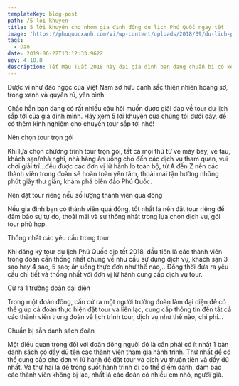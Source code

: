 ```yaml
---
templateKey: blog-post
path: /5-loi-khuyen
title: 5 lời khuyên cho nhóm gia đình đông du lịch Phú Quốc ngày tết
image: 'https://phuquocxanh.com/vi/wp-content/uploads/2018/09/du-lich-phu-quoc-tet-ky-hoi-2019-003.jpg' 
tags:
  - Dao
date: 2019-06-22T13:12:33.962Z
uev: 4.18.8
description: Tết Mậu Tuất 2018 này đại gia đình bạn đang chuẩn bị có kế hoạch đi du lịch cùng nhau với chương trình du lịch Phú Quốc 4 ngày 3 đêm. 
---
```

Được ví như đảo ngọc của Việt Nam sở hữu cảnh sắc thiên nhiên hoang sơ, trong xanh và quyến rũ, yên bình. 

Chắc hẳn bạn đang có rất nhiều câu hỏi muốn được giải đáp về tour du lịch sắp tới của gia đình mình. Hãy xem 5 lời khuyên của chúng tôi dưới đây, để có thêm kinh nghiệm cho chuyến tour sắp tới nhé!

Nên chọn tour trọn gói

Khi lựa chọn chương trình tour trọn gói, tất cả mọi thứ từ vé máy bay, vé tàu, khách sạn/nhà nghỉ, nhà hàng ăn uống cho đến các dịch vụ tham quan, vui chơi giải trí…đều được các đơn vị lữ hành lo toàn bộ, từ A đến Z nên các thành viên trong đoàn sẽ hoàn toàn yên tâm, thoải mái tận hưởng những phút giây thư giãn, khám phá biển đảo Phú Quốc.

Nên đặt tour riêng nếu số lượng thành viên quá đông

Nếu gia đình bạn có thành viên quá đông, tốt nhất là nên đặt tour riêng để đảm bảo sự tự do, thoải mái và sự thống nhất trong lựa chọn dịch vụ, gói tour phù hợp.

Thống nhất các yêu cầu trong tour

Khi đăng ký tour du lịch Phú Quốc dịp tết 2018, đầu tiên là các thành viên trong đoàn cần thống nhất chung về nhu cầu sử dụng dịch vụ, khách sạn 3 sao hay 4 sao, 5 sao; ăn uống thực đơn như thế nào,…Đồng thời đưa ra yêu cầu chi tiết và thống nhất với đơn vị lữ hành cung cấp dịch vụ tour.

Cử ra 1 trưởng đoàn đại diện

Trong một đoàn đông, cần cử ra một người trưởng đoàn làm đại diện để có thể giúp cả đoàn thực hiện đặt tour và liên lạc, cung cấp thông tin đến tất cả các thành viên trong đoàn về lịch trình tour, dịch vụ như thế nào, chi phí…

Chuẩn bị sẵn danh sách đoàn

Một điều quan trọng đối với đoàn đông người đó là cần phải có ít nhất 1 bản danh sách có đầy đủ tên các thành viên tham gia hành trình. Thứ nhất để có thể cung cấp cho đơn vị lữ hành để đặt tour và dịch vụ thuận tiện và đầy đủ nhất. Và thứ hai là để trong suốt hành trình đi có thể điểm danh, đảm bảo các thành viên không bị lạc, nhất là các đoàn có nhiều em nhỏ, người già.